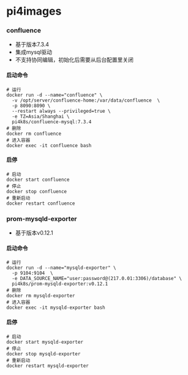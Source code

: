 # pi4images

### confluence
- 基于版本7.3.4
- 集成mysql驱动
- 不支持协同编辑，初始化后需要从后台配置里关闭

#### 启动命令

```shell script
# 运行
docker run -d --name="confluence" \
  -v /opt/server/confluence-home:/var/data/confluence  \
  -p 8090:8090 \
  --restart always --privileged=true \
  -e TZ=Asia/Shanghai \
  pi4k8s/confluence-mysql:7.3.4
# 删除
docker rm confluence
# 进入容器
docker exec -it confluence bash
```

#### 启停
```shell script
# 启动
docker start confluence
# 停止
docker stop confluence
# 重新启动
docker restart confluence
```

### prom-mysqld-exporter
- 基于版本v0.12.1

#### 启动命令

```shell script
# 运行
docker run -d --name="mysqld-exporter" \
  -p 9104:9104  \
  -e DATA_SOURCE_NAME="user:password@(217.0.01:3306)/database" \
  pi4k8s/prom-mysqld-exporter:v0.12.1
# 删除
docker rm mysqld-exporter
# 进入容器
docker exec -it mysqld-exporter bash
```

#### 启停
```shell script
# 启动
docker start mysqld-exporter
# 停止
docker stop mysqld-exporter
# 重新启动
docker restart mysqld-exporter
```


